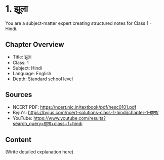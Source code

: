 # 1. झूला

You are a subject-matter expert creating structured notes for Class 1 - Hindi.

## Chapter Overview
- Title: झूला
- Class: 1
- Subject: Hindi
- Language: English
- Depth: Standard school level

## Sources
- NCERT PDF: https://ncert.nic.in/textbook/pdf/hesc0101.pdf
- Byju's: https://byjus.com/ncert-solutions-class-1-hindi/chapter-1-झूला/
- YouTube: https://www.youtube.com/results?search_query=झूला+class+1+hindi

## Content
(Write detailed explanation here)
